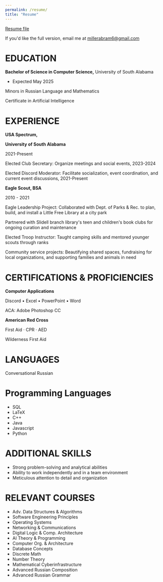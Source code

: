 ```yaml
---
permalink: /resume/
title: "Resume"
---
```


[Resume file](../../Resume_Winter_2023_Censored.pdf)

If you'd like the full version, email me at [millerabram6@gmail.com](millerabram6@gmail.com)

# EDUCATION
 **Bachelor of Science in Computer Science,**
 University of South Alabama
 - Expected May 2025

 Minors in Russian Language and Mathematics

 Certificate in Artificial Intelligence
 
# EXPERIENCE
 **USA Spectrum,** 

 **University of South Alabama**

 2021-Present

 Elected Club Secretary: Organize meetings and social events, 2023-2024

 Elected Discord Moderator: Facilitate socialization, event coordination,
 and current event discussions, 2021-Present

 **Eagle Scout, BSA**

 2010 - 2021

 Eagle Leadership Project: Collaborated with Dept. of Parks & Rec. to
 plan, build, and install a Little Free Library at a city park

 Partnered with Slidell branch library's teen and children's book clubs
 for ongoing curation and maintenance


 Elected Troop Instructor: Taught camping skills and mentored younger
 scouts through ranks

 Community service projects: Beautifying shared spaces, fundraising for
 local organizations, and supporting families and animals in need
# CERTIFICATIONS & PROFICIENCIES
 **Computer Applications**

 Discord • Excel • PowerPoint • Word

 ACA: Adobe Photoshop CC


 **American Red Cross**

 First Aid · CPR · AED

 Wilderness First Aid  

# LANGUAGES
Conversational Russian


# Programming Languages
- SQL
- LaTeX
- C++ 
- Java 
- Javascript 
- Python

# ADDITIONAL SKILLS
- Strong problem-solving and analytical abilities
- Ability to work independently and in a team environment
- Meticulous attention to detail and organization

# RELEVANT COURSES
- Adv. Data Structures & Algorithms
- Software Engineering Principles
- Operating Systems
- Networking & Communications
- Digital Logic & Comp. Architecture
- AI Theory & Programming
- Computer Org. & Architecture
- Database Concepts
- Discrete Math
- Number Theory
- Mathematical Cyberinfrastructure
- Advanced Russian Composition
- Advanced Russian Grammar
